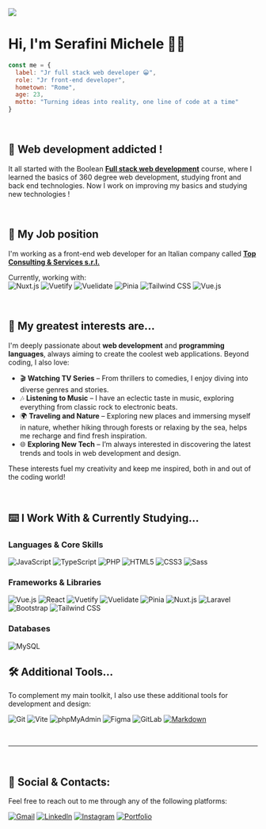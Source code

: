 <img src="https://media.licdn.com/dms/image/v2/D4D16AQE33R752VpSSQ/profile-displaybackgroundimage-shrink_350_1400/profile-displaybackgroundimage-shrink_350_1400/0/1715246060254?e=1735776000&v=beta&t=DZuBz4-aiO7eFuobVxDS8CeJvkhVJOL2s3l4SnS8s7A"/>

# Hi, I'm Serafini Michele 🫱🏻 <br/>
```javascript
const me = {
  label: "Jr full stack web developer 😀",
  role: "Jr front-end developer",
  hometown: "Rome",
  age: 23,
  motto: "Turning ideas into reality, one line of code at a time"
}
```

<br/>

## 🚀 Web development addicted !
It all started with the Boolean [**Full stack web development**](https://boolean.careers/) course, where I learned the basics of 360 degree web development, studying front and back end technologies. Now I work on improving my basics and studying new technologies !

<br/>

## 🧰 My Job position
I'm working as a front-end web developer for an Italian company called [**Top Consulting & Services s.r.l.**](https://www.linkedin.com/company/top-consulting-&-services-srl/posts/?feedView=all)

Currently, working with: <br/>
![Nuxt.js](https://img.shields.io/badge/Nuxt.js-00C58E?style=for-the-badge&logo=nuxtdotjs&logoColor=white)
![Vuetify](https://img.shields.io/badge/Vuetify-1867C0?style=for-the-badge&logo=vuetify&logoColor=white)
![Vuelidate](https://img.shields.io/badge/Vuelidate-41B883?style=for-the-badge&logo=vue.js&logoColor=white)
![Pinia](https://img.shields.io/badge/Pinia-F2E040?style=for-the-badge&logo=vue.js&logoColor=white)
![Tailwind CSS](https://img.shields.io/badge/Tailwind_CSS-38B2AC?style=for-the-badge&logo=tailwind-css&logoColor=white)
![Vue.js](https://img.shields.io/badge/Vue.js-4FC08D?style=for-the-badge&logo=vue.js&logoColor=white)

<br/>

## 🔎 My greatest interests are...
I'm deeply passionate about **web development** and **programming languages**, always aiming to create the coolest web applications. Beyond coding, I also love:

- 🎬 **Watching TV Series** – From thrillers to comedies, I enjoy diving into diverse genres and stories.
- 🎶 **Listening to Music** – I have an eclectic taste in music, exploring everything from classic rock to electronic beats.
- 🌍 **Traveling and Nature** – Exploring new places and immersing myself in nature, whether hiking through forests or relaxing by the sea, helps me recharge and find fresh inspiration.
- 🌐 **Exploring New Tech** – I’m always interested in discovering the latest trends and tools in web development and design.

These interests fuel my creativity and keep me inspired, both in and out of the coding world!

<br/>

## ⌨️ I Work With & Currently Studying...

### Languages & Core Skills
![JavaScript](https://img.shields.io/badge/JavaScript-F7DF1E?style=for-the-badge&logo=javascript&logoColor=black)
![TypeScript](https://img.shields.io/badge/TypeScript-3178C6?style=for-the-badge&logo=typescript&logoColor=white)
![PHP](https://img.shields.io/badge/PHP-777BB4?style=for-the-badge&logo=php&logoColor=white)
![HTML5](https://img.shields.io/badge/HTML5-E34F26?style=for-the-badge&logo=html5&logoColor=white)
![CSS3](https://img.shields.io/badge/CSS3-1572B6?style=for-the-badge&logo=css3&logoColor=white)
![Sass](https://img.shields.io/badge/Sass-CC6699?style=for-the-badge&logo=sass&logoColor=white)

### Frameworks & Libraries
![Vue.js](https://img.shields.io/badge/Vue.js-4FC08D?style=for-the-badge&logo=vue.js&logoColor=white)
![React](https://img.shields.io/badge/React-61DAFB?style=for-the-badge&logo=react&logoColor=black)
![Vuetify](https://img.shields.io/badge/Vuetify-1867C0?style=for-the-badge&logo=vuetify&logoColor=white)
![Vuelidate](https://img.shields.io/badge/Vuelidate-41B883?style=for-the-badge&logo=vue.js&logoColor=white)
![Pinia](https://img.shields.io/badge/Pinia-F2E040?style=for-the-badge&logo=vue.js&logoColor=black)
![Nuxt.js](https://img.shields.io/badge/Nuxt.js-00C58E?style=for-the-badge&logo=nuxtdotjs&logoColor=white)
![Laravel](https://img.shields.io/badge/Laravel-FF2D20?style=for-the-badge&logo=laravel&logoColor=white)
![Bootstrap](https://img.shields.io/badge/Bootstrap-7952B3?style=for-the-badge&logo=bootstrap&logoColor=white)
![Tailwind CSS](https://img.shields.io/badge/Tailwind_CSS-38B2AC?style=for-the-badge&logo=tailwind-css&logoColor=white)

### Databases
![MySQL](https://img.shields.io/badge/MySQL-4479A1?style=for-the-badge&logo=mysql&logoColor=white)

## 🛠️ Additional Tools...

To complement my main toolkit, I also use these additional tools for development and design:

![Git](https://img.shields.io/badge/Git-F05032?style=for-the-badge&logo=git&logoColor=white)
![Vite](https://img.shields.io/badge/Vite-B73BFE?style=for-the-badge&logo=vite&logoColor=white)
![phpMyAdmin](https://img.shields.io/badge/phpMyAdmin-6A5D8B?style=for-the-badge&logo=phpmyadmin&logoColor=white)
![Figma](https://img.shields.io/badge/Figma-F24E1E?style=for-the-badge&logo=figma&logoColor=white)
![GitLab](https://img.shields.io/badge/GitLab-FCA121?style=for-the-badge&logo=gitlab&logoColor=white)
[![Markdown](https://img.shields.io/badge/Markdown-000000?style=for-the-badge&logo=markdown&logoColor=white)](https://www.markdownguide.org/)

<br/>

---

<br/>

## 📩 Social & Contacts:

Feel free to reach out to me through any of the following platforms:

[![Gmail](https://img.shields.io/badge/Gmail-D14836?style=for-the-badge&logo=gmail&logoColor=white)](mailto:serafini.michele01@gmail.com)
[![LinkedIn](https://img.shields.io/badge/LinkedIn-0A66C2?style=for-the-badge&logo=linkedin&logoColor=white)](https://www.linkedin.com/in/michele-serafini-08574b1b7)
[![Instagram](https://img.shields.io/badge/Instagram-E1306C?style=for-the-badge&logo=instagram&logoColor=white)](https://www.instagram.com/myser2001/)
[![Portfolio](https://img.shields.io/badge/Portfolio-4D8CFF?style=for-the-badge&logo=github&logoColor=white)](https://michele-s2001.github.io/portfolio-personale/)
